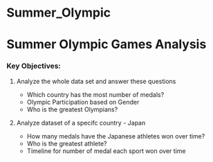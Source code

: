# Summer_Olympic
 <h1>Summer Olympic Games Analysis</h1>

<h3>Key Objectives:</h3>

1. Analyze the whole data set and answer these questions
   - Which country has the most number of medals?
   - Olympic Participation based on Gender
   - Who is the greatest Olympians?

2. Analyze dataset of a specifc country - Japan
   - How many medals have the Japanese athletes won over time?
   - Who is the greatest athlete?
   - Timeline for number of medal each sport won over time
